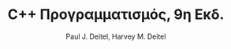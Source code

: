 ---
author: Paul J. Deitel, Harvey M. Deitel
cover: https://static.eudoxus.gr/books/preview/https://static.eudoxus.gr/books/21/cover-50659221.jpg
edition: 9η Εκδ.
eudoxusid: '50659221'
isbn: 978-960-512-6803
layout: bibtex
num_pages: '1296'
publisher: Χ. ΓΚΙΟΥΡΔΑ ΣΙΑ ΕΕ
ref: isbn_978_960_512_6803
title: C++ Προγραμματισμός, 9η Εκδ.
year: '2015'
---
